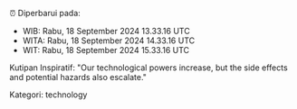 ⏰ Diperbarui pada:
- WIB: Rabu, 18 September 2024 13.33.16 UTC
- WITA: Rabu, 18 September 2024 14.33.16 UTC
- WIT: Rabu, 18 September 2024 15.33.16 UTC

Kutipan Inspiratif:
"Our technological powers increase, but the side effects and potential hazards also escalate."


Kategori: technology


